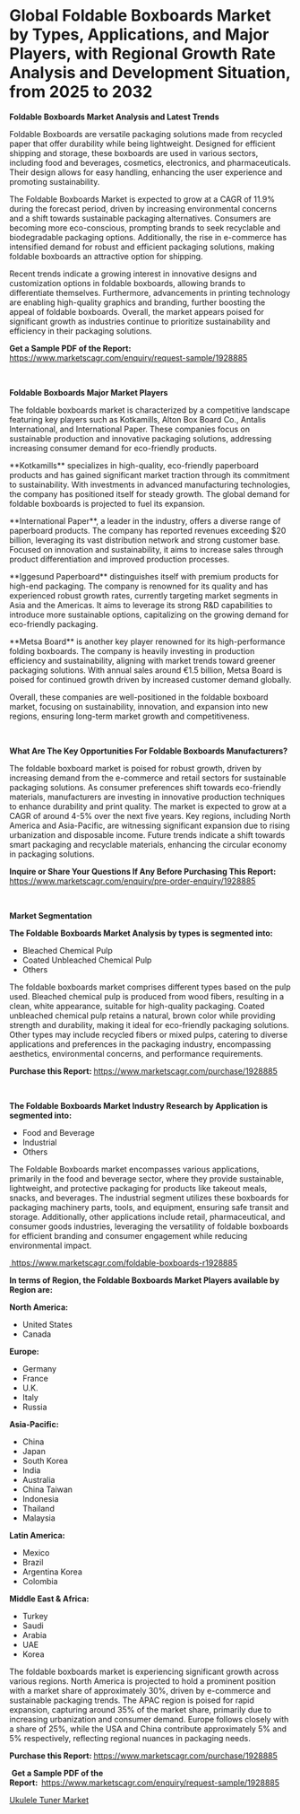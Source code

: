 <p><h1>Global Foldable Boxboards Market by Types, Applications, and Major Players, with Regional Growth Rate Analysis and Development Situation, from 2025 to 2032</h1></p><p><strong>Foldable Boxboards Market Analysis and Latest Trends</strong></p>
<p><p>Foldable Boxboards are versatile packaging solutions made from recycled paper that offer durability while being lightweight. Designed for efficient shipping and storage, these boxboards are used in various sectors, including food and beverages, cosmetics, electronics, and pharmaceuticals. Their design allows for easy handling, enhancing the user experience and promoting sustainability.</p><p>The Foldable Boxboards Market is expected to grow at a CAGR of 11.9% during the forecast period, driven by increasing environmental concerns and a shift towards sustainable packaging alternatives. Consumers are becoming more eco-conscious, prompting brands to seek recyclable and biodegradable packaging options. Additionally, the rise in e-commerce has intensified demand for robust and efficient packaging solutions, making foldable boxboards an attractive option for shipping.</p><p>Recent trends indicate a growing interest in innovative designs and customization options in foldable boxboards, allowing brands to differentiate themselves. Furthermore, advancements in printing technology are enabling high-quality graphics and branding, further boosting the appeal of foldable boxboards. Overall, the market appears poised for significant growth as industries continue to prioritize sustainability and efficiency in their packaging solutions.</p></p>
<p><strong>Get a Sample PDF of the Report:&nbsp;</strong> <a href="https://www.marketscagr.com/enquiry/request-sample/1928885?utm_campaign=2945&utm_medium=2&utm_source=Github&utm_content=ia&utm_term=29032025&utm_id=foldable-boxboards">https://www.marketscagr.com/enquiry/request-sample/1928885</a></p>
<p>&nbsp;</p>
<p><strong>Foldable Boxboards Major Market Players</strong></p>
<p><p>The foldable boxboards market is characterized by a competitive landscape featuring key players such as Kotkamills, Alton Box Board Co., Antalis International, and International Paper. These companies focus on sustainable production and innovative packaging solutions, addressing increasing consumer demand for eco-friendly products.</p><p>**Kotkamills** specializes in high-quality, eco-friendly paperboard products and has gained significant market traction through its commitment to sustainability. With investments in advanced manufacturing technologies, the company has positioned itself for steady growth. The global demand for foldable boxboards is projected to fuel its expansion.</p><p>**International Paper**, a leader in the industry, offers a diverse range of paperboard products. The company has reported revenues exceeding $20 billion, leveraging its vast distribution network and strong customer base. Focused on innovation and sustainability, it aims to increase sales through product differentiation and improved production processes.</p><p>**Iggesund Paperboard** distinguishes itself with premium products for high-end packaging. The company is renowned for its quality and has experienced robust growth rates, currently targeting market segments in Asia and the Americas. It aims to leverage its strong R&D capabilities to introduce more sustainable options, capitalizing on the growing demand for eco-friendly packaging.</p><p>**Metsa Board** is another key player renowned for its high-performance folding boxboards. The company is heavily investing in production efficiency and sustainability, aligning with market trends toward greener packaging solutions. With annual sales around €1.5 billion, Metsa Board is poised for continued growth driven by increased customer demand globally.</p><p>Overall, these companies are well-positioned in the foldable boxboard market, focusing on sustainability, innovation, and expansion into new regions, ensuring long-term market growth and competitiveness.</p></p>
<p>&nbsp;</p>
<p><strong>What Are The Key Opportunities For Foldable Boxboards Manufacturers?</strong></p>
<p><p>The foldable boxboard market is poised for robust growth, driven by increasing demand from the e-commerce and retail sectors for sustainable packaging solutions. As consumer preferences shift towards eco-friendly materials, manufacturers are investing in innovative production techniques to enhance durability and print quality. The market is expected to grow at a CAGR of around 4-5% over the next five years. Key regions, including North America and Asia-Pacific, are witnessing significant expansion due to rising urbanization and disposable income. Future trends indicate a shift towards smart packaging and recyclable materials, enhancing the circular economy in packaging solutions.</p></p>
<p><strong>Inquire or Share Your Questions If Any Before Purchasing This Report:</strong> <a href="https://www.marketscagr.com/enquiry/pre-order-enquiry/1928885?utm_campaign=2945&utm_medium=2&utm_source=Github&utm_content=ia&utm_term=29032025&utm_id=foldable-boxboards">https://www.marketscagr.com/enquiry/pre-order-enquiry/1928885</a></p>
<p>&nbsp;</p>
<p><strong>Market Segmentation</strong></p>
<p><strong>The Foldable Boxboards Market Analysis by types is segmented into:</strong></p>
<p><ul><li>Bleached Chemical Pulp</li><li>Coated Unbleached Chemical Pulp</li><li>Others</li></ul></p>
<p><p>The foldable boxboards market comprises different types based on the pulp used. Bleached chemical pulp is produced from wood fibers, resulting in a clean, white appearance, suitable for high-quality packaging. Coated unbleached chemical pulp retains a natural, brown color while providing strength and durability, making it ideal for eco-friendly packaging solutions. Other types may include recycled fibers or mixed pulps, catering to diverse applications and preferences in the packaging industry, encompassing aesthetics, environmental concerns, and performance requirements.</p></p>
<p><strong>Purchase this Report:&nbsp;</strong><a href="https://www.marketscagr.com/purchase/1928885?utm_campaign=2945&utm_medium=2&utm_source=Github&utm_content=ia&utm_term=29032025&utm_id=foldable-boxboards">https://www.marketscagr.com/purchase/1928885</a></p>
<p>&nbsp;</p>
<p><strong>The Foldable Boxboards Market Industry Research by Application is segmented into:</strong></p>
<p><ul><li>Food and Beverage</li><li>Industrial</li><li>Others</li></ul></p>
<p><p>The Foldable Boxboards market encompasses various applications, primarily in the food and beverage sector, where they provide sustainable, lightweight, and protective packaging for products like takeout meals, snacks, and beverages. The industrial segment utilizes these boxboards for packaging machinery parts, tools, and equipment, ensuring safe transit and storage. Additionally, other applications include retail, pharmaceutical, and consumer goods industries, leveraging the versatility of foldable boxboards for efficient branding and consumer engagement while reducing environmental impact.</p></p>
<p><a href="https://www.marketscagr.com/foldable-boxboards-r1928885?utm_campaign=2945&utm_medium=2&utm_source=Github&utm_content=ia&utm_term=29032025&utm_id=foldable-boxboards">&nbsp;https://www.marketscagr.com/foldable-boxboards-r1928885</a></p>
<p><strong>In terms of Region, the Foldable Boxboards Market Players available by Region are:</strong></p>
<p>
    <p> <strong> North America: </strong>
        <ul>
            <li>United States</li>
            <li>Canada</li>
        </ul>
        </p> 
    <p> <strong> Europe: </strong>
        <ul>
            <li>Germany</li>
            <li>France</li>
            <li>U.K.</li>
            <li>Italy</li>
            <li>Russia</li>
        </ul>
        </p> 
    <p> <strong> Asia-Pacific: </strong>
        <ul>
            <li>China</li>
            <li>Japan</li>
            <li>South Korea</li>
            <li>India</li>
            <li>Australia</li>
            <li>China Taiwan</li>
            <li>Indonesia</li>
            <li>Thailand</li>
            <li>Malaysia</li>
        </ul>
        </p> 
    <p> <strong> Latin America: </strong>
        <ul>
            <li>Mexico</li>
            <li>Brazil</li>
            <li>Argentina Korea</li>
            <li>Colombia</li>
        </ul>
        </p> 
    <p> <strong> Middle East & Africa: </strong>
        <ul>
            <li>Turkey</li>
            <li>Saudi</li>
            <li>Arabia</li>
            <li>UAE</li>
            <li>Korea</li>
        </ul>
    </p>
    </p>
<p><p>The foldable boxboards market is experiencing significant growth across various regions. North America is projected to hold a prominent position with a market share of approximately 30%, driven by e-commerce and sustainable packaging trends. The APAC region is poised for rapid expansion, capturing around 35% of the market share, primarily due to increasing urbanization and consumer demand. Europe follows closely with a share of 25%, while the USA and China contribute approximately 5% and 5% respectively, reflecting regional nuances in packaging needs.</p></p>
<p><strong>Purchase this Report: </strong><a href="https://www.marketscagr.com/purchase/1928885?utm_campaign=2945&utm_medium=2&utm_source=Github&utm_content=ia&utm_term=29032025&utm_id=foldable-boxboards">https://www.marketscagr.com/purchase/1928885</a></p>
<p>&nbsp;<strong>Get a Sample PDF of the Report:&nbsp;&nbsp;</strong><a href="https://www.marketscagr.com/enquiry/request-sample/1928885?utm_campaign=2945&utm_medium=2&utm_source=Github&utm_content=ia&utm_term=29032025&utm_id=foldable-boxboards">https://www.marketscagr.com/enquiry/request-sample/1928885</a></p>
<p><strong></strong></p>
<p><p><a href="https://github.com/ternainglin/Market-Research-Report-List-1/blob/main/ukulele-tuner-market.md?utm_campaign=2945&utm_medium=2&utm_source=Github&utm_content=ia&utm_term=29032025&utm_id=foldable-boxboards">Ukulele Tuner Market</a></p></p>